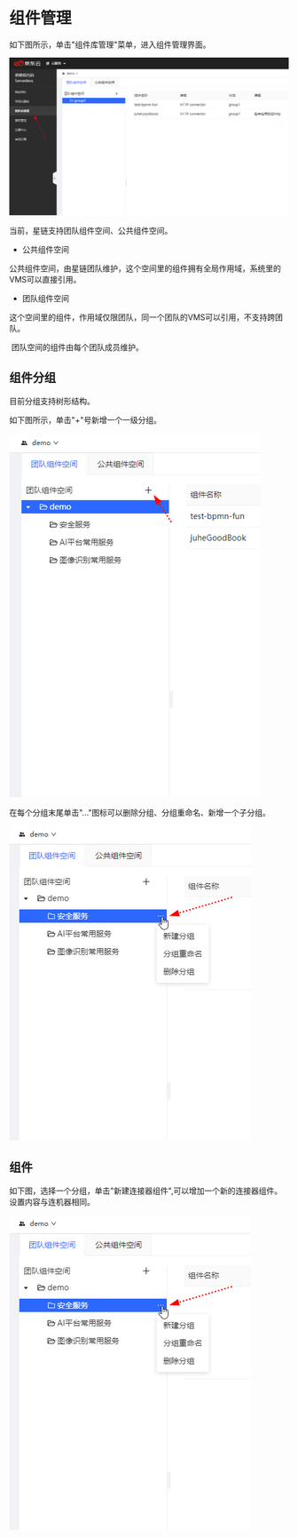 # 组件管理

如下图所示，单击"组件库管理"菜单，进入组件管理界面。

![team.png](../../../../../image/Starlink/management/component/component.png)



当前，星链支持团队组件空间、公共组件空间。

-   公共组件空间

​		公共组件空间，由星链团队维护，这个空间里的组件拥有全局作用域，系统里的VMS可以直接引用。

-   团队组件空间

​		这个空间里的组件，作用域仅限团队，同一个团队的VMS可以引用，不支持跨团队。

​		团队空间的组件由每个团队成员维护。



## 组件分组

目前分组支持树形结构。

如下图所示，单击"+"号新增一个一级分组。

![team.png](../../../../../image/Starlink/management/component/com_group.png)

在每个分组末尾单击"..."图标可以删除分组、分组重命名、新增一个子分组。

![team.png](../../../../../image/Starlink/management/component/com_sub_group.png)







## 组件

如下图，选择一个分组，单击"新建连接器组件",可以增加一个新的连接器组件。设置内容与连机器相同。

![team.png](../../../../../image/Starlink/management/component/com_sub_group.png)